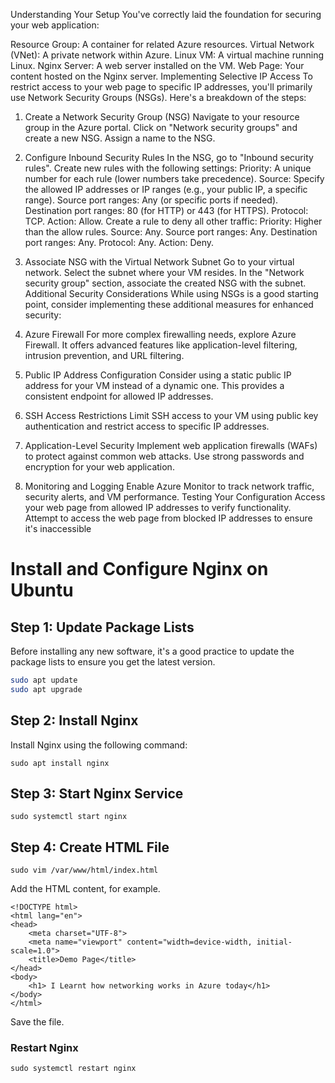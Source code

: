 Understanding Your Setup
You've correctly laid the foundation for securing your web application:

Resource Group: A container for related Azure resources.
Virtual Network (VNet): A private network within Azure.
Linux VM: A virtual machine running Linux.
Nginx Server: A web server installed on the VM.
Web Page: Your content hosted on the Nginx server.
Implementing Selective IP Access
To restrict access to your web page to specific IP addresses, you'll primarily use Network Security Groups (NSGs). Here's a breakdown of the steps:

1. Create a Network Security Group (NSG)
Navigate to your resource group in the Azure portal.
Click on "Network security groups" and create a new NSG.
Assign a name to the NSG.
2. Configure Inbound Security Rules
In the NSG, go to "Inbound security rules".
Create new rules with the following settings:
Priority: A unique number for each rule (lower numbers take precedence).
Source: Specify the allowed IP addresses or IP ranges (e.g., your public IP, a specific range).
Source port ranges: Any (or specific ports if needed).
Destination port ranges: 80 (for HTTP) or 443 (for HTTPS).
Protocol: TCP.
Action: Allow.
Create a rule to deny all other traffic:
Priority: Higher than the allow rules.
Source: Any.
Source port ranges: Any.
Destination port ranges: Any.
Protocol: Any.
Action: Deny.
3. Associate NSG with the Virtual Network Subnet
Go to your virtual network.
Select the subnet where your VM resides.
In the "Network security group" section, associate the created NSG with the subnet.
Additional Security Considerations
While using NSGs is a good starting point, consider implementing these additional measures for enhanced security:

1. Azure Firewall
For more complex firewalling needs, explore Azure Firewall. It offers advanced features like application-level filtering, intrusion prevention, and URL filtering.
2. Public IP Address Configuration
Consider using a static public IP address for your VM instead of a dynamic one. This provides a consistent endpoint for allowed IP addresses.
3. SSH Access Restrictions
Limit SSH access to your VM using public key authentication and restrict access to specific IP addresses.
4. Application-Level Security
Implement web application firewalls (WAFs) to protect against common web attacks.
Use strong passwords and encryption for your web application.
5. Monitoring and Logging
Enable Azure Monitor to track network traffic, security alerts, and VM performance.
Testing Your Configuration
Access your web page from allowed IP addresses to verify functionality.
Attempt to access the web page from blocked IP addresses to ensure it's inaccessible
# Install and Configure Nginx on Ubuntu

## Step 1: Update Package Lists

Before installing any new software, it's a good practice to update the package lists to ensure you get the latest version.

```bash
sudo apt update
sudo apt upgrade
```

## Step 2: Install Nginx

Install Nginx using the following command:

```
sudo apt install nginx
```

## Step 3: Start Nginx Service

```
sudo systemctl start nginx
```

## Step 4: Create HTML File

```
sudo vim /var/www/html/index.html
```

Add the HTML content, for example.

```
<!DOCTYPE html>
<html lang="en">
<head>
    <meta charset="UTF-8">
    <meta name="viewport" content="width=device-width, initial-scale=1.0">
    <title>Demo Page</title>
</head>
<body>
    <h1> I Learnt how networking works in Azure today</h1>
</body>
</html>
```

Save the file.

### Restart Nginx

```
sudo systemctl restart nginx
```









